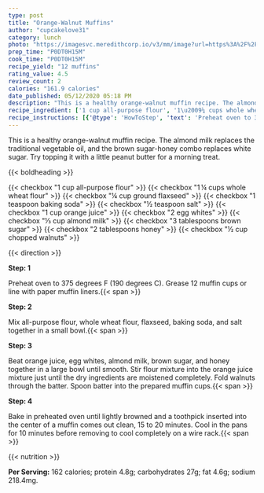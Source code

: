 ```yaml
---
type: post
title: "Orange-Walnut Muffins"
author: "cupcakelove31"
category: lunch
photo: "https://imagesvc.meredithcorp.io/v3/mm/image?url=https%3A%2F%2Fimages.media-allrecipes.com%2Fuserphotos%2F1954876.jpg"
prep_time: "P0DT0H15M"
cook_time: "P0DT0H15M"
recipe_yield: "12 muffins"
rating_value: 4.5
review_count: 2
calories: "161.9 calories"
date_published: 05/12/2020 05:18 PM
description: "This is a healthy orange-walnut muffin recipe. The almond milk replaces the traditional vegetable oil, and the brown sugar-honey combo replaces white sugar. Try topping it with a little peanut butter for a morning treat."
recipe_ingredient: ['1 cup all-purpose flour', '1\u2009¼ cups whole wheat flour', '¼ cup ground flaxseed', '1 teaspoon baking soda', '½ teaspoon salt', '1 cup orange juice', '2 egg whites', '⅓ cup almond milk', '3 tablespoons brown sugar', '2 tablespoons honey', '½ cup chopped walnuts']
recipe_instructions: [{'@type': 'HowToStep', 'text': 'Preheat oven to 375 degrees F (190 degrees C). Grease 12 muffin cups or line with paper muffin liners.\n'}, {'@type': 'HowToStep', 'text': 'Mix all-purpose flour, whole wheat flour, flaxseed, baking soda, and salt together in a small bowl.\n'}, {'@type': 'HowToStep', 'text': 'Beat orange juice, egg whites, almond milk, brown sugar, and honey together in a large bowl until smooth. Stir flour mixture into the orange juice mixture just until the dry ingredients are moistened completely. Fold walnuts through the batter. Spoon batter into the prepared muffin cups.\n'}, {'@type': 'HowToStep', 'text': 'Bake in preheated oven until lightly browned and a toothpick inserted into the center of a muffin comes out clean, 15 to 20 minutes. Cool in the pans for 10 minutes before removing to cool completely on a wire rack.\n'}]
---
```


This is a healthy orange-walnut muffin recipe. The almond milk replaces the traditional vegetable oil, and the brown sugar-honey combo replaces white sugar. Try topping it with a little peanut butter for a morning treat. 

{{< boldheading >}}

{{< checkbox "1 cup all-purpose flour" >}}
{{< checkbox "1 ¼ cups whole wheat flour" >}}
{{< checkbox "¼ cup ground flaxseed" >}}
{{< checkbox "1 teaspoon baking soda" >}}
{{< checkbox "½ teaspoon salt" >}}
{{< checkbox "1 cup orange juice" >}}
{{< checkbox "2  egg whites" >}}
{{< checkbox "⅓ cup almond milk" >}}
{{< checkbox "3 tablespoons brown sugar" >}}
{{< checkbox "2 tablespoons honey" >}}
{{< checkbox "½ cup chopped walnuts" >}}


{{< direction >}}

**Step: 1**

Preheat oven to 375 degrees F (190 degrees C). Grease 12 muffin cups or line with paper muffin liners.{{< span >}}

**Step: 2**

Mix all-purpose flour, whole wheat flour, flaxseed, baking soda, and salt together in a small bowl.{{< span >}}

**Step: 3**

Beat orange juice, egg whites, almond milk, brown sugar, and honey together in a large bowl until smooth. Stir flour mixture into the orange juice mixture just until the dry ingredients are moistened completely. Fold walnuts through the batter. Spoon batter into the prepared muffin cups.{{< span >}}

**Step: 4**

Bake in preheated oven until lightly browned and a toothpick inserted into the center of a muffin comes out clean, 15 to 20 minutes. Cool in the pans for 10 minutes before removing to cool completely on a wire rack.{{< span >}}

{{< nutrition >}}

**Per Serving:** 162 calories; protein 4.8g; carbohydrates 27g; fat 4.6g; sodium 218.4mg.